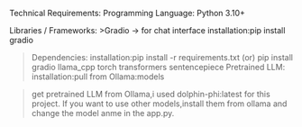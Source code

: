 Technical Requirements:
  Programming Language: Python 3.10+
 
  Libraries / Frameworks:
	>Gradio → for chat interface
    installation:pip install gradio
  >Dependencies:
    installation:pip install -r requirements.txt
                  (or)
    pip install gradio llama_cpp torch transformers sentencepiece
  >Pretrained LLM:
    installation:pull from Ollama:models
	
>get pretrained LLM from Ollama,i used dolphin-phi:latest for this project. If you want to use other models,install them from ollama and change the model anme in the app.py.
